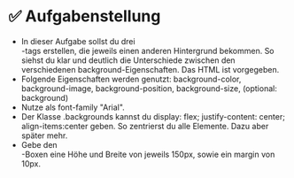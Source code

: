 # ✅ Aufgabenstellung

- In dieser Aufgabe sollst du drei <div>-tags erstellen, die jeweils einen anderen Hintergrund bekommen. So siehst du klar und deutlich die Unterschiede zwischen den verschiedenen background-Eigenschaften. Das HTML ist vorgegeben.
- Folgende Eigenschaften werden genutzt: background-color, background-image, background-position, background-size, (optional: background)
- Nutze als font-family "Arial".
- Der Klasse .backgrounds kannst du display: flex; justify-content: center; align-items:center geben. So zentrierst du alle Elemente. Dazu aber später mehr.
- Gebe den <div>-Boxen eine Höhe und Breite von jeweils 150px, sowie ein margin von 10px.